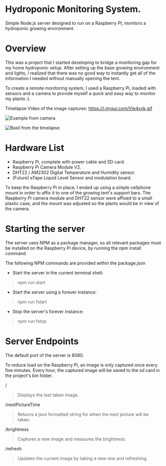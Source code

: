 # Hydroponic Monitoring System.
Simple Node.js server designed to run on a Raspberry PI, monitors a hydroponic growing environment.

# Overview
This was a project that I started developing to bridge a monitoring gap for
my home hydroponic setup. After setting up the base growing environment and
lights, I realized that there was no good way to instantly get all of the
information I needed without manually opening the tent.

To create a remote monitoring system, I used a Raspberry Pi, loaded with sensors
and a camera to provide myself a quick and easy way to monitor my plants :).

Timelapse Video of the image captures:
https://i.imgur.com/VIe4xvk.gif

![Example from camera](https://i.imgur.com/KXxC2ZI.jpg)

![Basil from the timelapse](https://i.imgur.com/QHwr3QJ.jpg)

# Hardware List
- Raspberry Pi, complete with power cable and SD card.
- Raspberry Pi Camera Module V2.
- DHT22 / AM2302 Digital Temperature and Humidity sensor.
- (Future) eTape Liquid Level Sensor and modulation board.

To keep the Raspberry Pi in place, I ended up using a simple cellphone mount
in order to affix it to one of the growing tent's support bars. The Raspberry Pi
camera module and DHT22 sensor were affixed to a small plastic
case, and the mount was adjusted so the plants would be in view of the camera.

# Starting the server
The server uses NPM as a package manager, so all relevant packages must be
installed on the Raspberry Pi device, by running the npm install command.

The following NPM commands are provided within the package.json

- Start the server in the current terminal shell:
> npm run start
- Start the server using a forever instance:
> npm run fstart
- Stop the server's forever instance:
> npm run fstop

# Server Endpoints
The default port of the server is 8080.

To reduce load on the Raspberry Pi, an image is only captured once every five
minutes. Every hour, the captured image will be saved to the sd card in the
project's bin folder.

/
> Displays the last taken image.

/nextPictureTime
> Returns a json formatted string for when the next picture will be taken.

/brightness
> Captures a new image and measures the brightness.

/refresh
> Updates the current image by taking a new one and refreshing.
